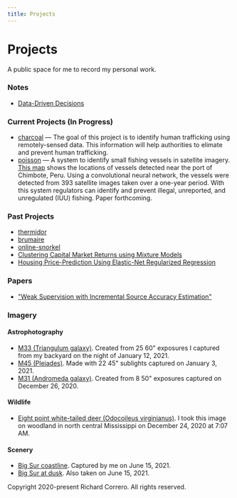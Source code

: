 ```yaml
---
title: Projects
---
```


# Projects
A public space for me to record my personal work.


### Notes
- [Data-Driven Decisions](notes/data_driven_decisions.md)

### Current Projects (In Progress)
- [charcoal](https://github.com/rcorrero/charcoal) — The goal of this project is to identify human trafficking using remotely-sensed data. This information will help authorities to elimate and prevent human trafficking.
- [poisson](https://github.com/rcorrero/poisson) — A system to identify small fishing vessels in satellite imagery. [This map](files/chimbote_map.html) shows the locations of vessels detected near the port of Chimbote, Peru. Using a convolutional neural network, the vessels were detected from 393 satellite images taken over a one-year period. With this system regulators can identify and prevent illegal, unreported, and unregulated (IUU) fishing. Paper forthcoming.

### Past Projects
- [thermidor](https://github.com/rcorrero/thermidor)
- [brumaire](https://github.com/rcorrero/brumaire)
- [online-snorkel](https://github.com/rcorrero/CS-229-Final-Project/tree/master/project_code)
- [Clustering Capital Market Returns using Mixture Models](https://github.com/rcorrero/clustering-capital-markets)
- [Housing Price-Prediction Using Elastic-Net Regularized Regression](https://github.com/rcorrero/enet-house-prices)

### Papers
- ["Weak Supervision with Incremental Source Accuracy Estimation"](https://www.semanticscholar.org/paper/Weak-Supervision-with-Incremental-Source-Accuracy-Correro-rcorrero/7686a15a46690ccedb598fff0ecdc34d0474af0f)

### Imagery
#### Astrophotography
- [M33 (Triangulum galaxy)](files/2021_1_12_m33_02_processed.png). Created from 25 60" exposures I captured from my backyard on the night of January 12, 2021.
- [M45 (Pleiades)](files/2021_1_4_m45_01_processed.png). Made with 22 45" sublights captured on January 3, 2021. 
- [M31 (Andromeda galaxy)](files/2020_12_26_stack_2_enchanced_2_rotated.png). Created from 8 50" exposures captured on December 26, 2020.

#### Wildlife
- [Eight point white-tailed deer (Odocoileus virginianus)](files/DSC_0889.JPG). I took this image on woodland in north central Mississippi on December 24, 2020 at 7:07 AM.

#### Scenery
- [Big Sur coastline](files/big_sur_dsc3161.png). Captured by me on June 15, 2021.
- [Big Sur at dusk](files/big_sur_dsc3235.png). Also taken on June 15, 2021.



Copyright 2020-present Richard Correro. All rights reserved.